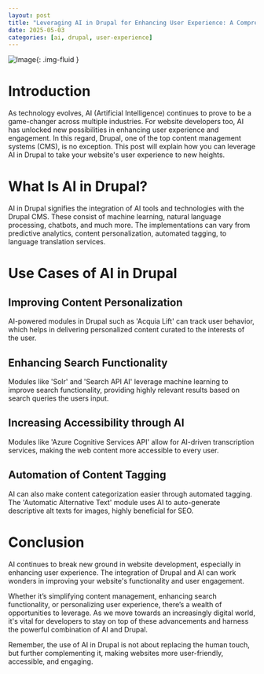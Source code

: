 ```yaml
---
layout: post
title: "Leveraging AI in Drupal for Enhancing User Experience: A Comprehensive Guide"
date: 2025-05-03
categories: [ai, drupal, user-experience]
---
```


![Image](https://pixabay.com/get/ge8362525872cb28f13480f3b8fe953cec261e8dad27e4717f57b1b34eba4d27883bf96e81dcfe4dd13442a79a84c97702ad4b24aabfe8095806a2bb48ca009f3_1280.jpg){: .img-fluid }

# Introduction

As technology evolves, AI (Artificial Intelligence) continues to prove to be a game-changer across multiple industries. For website developers too, AI has unlocked new possibilities in enhancing user experience and engagement. In this regard, Drupal, one of the top content management systems (CMS), is no exception. This post will explain how you can leverage AI in Drupal to take your website's user experience to new heights.

# What Is AI in Drupal? 

AI in Drupal signifies the integration of AI tools and technologies with the Drupal CMS. These consist of machine learning, natural language processing, chatbots, and much more. The implementations can vary from predictive analytics, content personalization, automated tagging, to language translation services.

# Use Cases of AI in Drupal 

## Improving Content Personalization

AI-powered modules in Drupal such as 'Acquia Lift' can track user behavior, which helps in delivering personalized content curated to the interests of the user.

## Enhancing Search Functionality

Modules like 'Solr' and 'Search API AI' leverage machine learning to improve search functionality, providing highly relevant results based on search queries the users input.

## Increasing Accessibility through AI

Modules like 'Azure Cognitive Services API' allow for AI-driven transcription services, making the web content more accessible to every user.

## Automation of Content Tagging

AI can also make content categorization easier through automated tagging. The 'Automatic Alternative Text' module uses AI to auto-generate descriptive alt texts for images, highly beneficial for SEO.

# Conclusion

AI continues to break new ground in website development, especially in enhancing user experience. The integration of Drupal and AI can work wonders in improving your website's functionality and user engagement.

Whether it’s simplifying content management, enhancing search functionality, or personalizing user experience, there’s a wealth of opportunities to leverage. As we move towards an increasingly digital world, it's vital for developers to stay on top of these advancements and harness the powerful combination of AI and Drupal.

Remember, the use of AI in Drupal is not about replacing the human touch, but further complementing it, making websites more user-friendly, accessible, and engaging.
